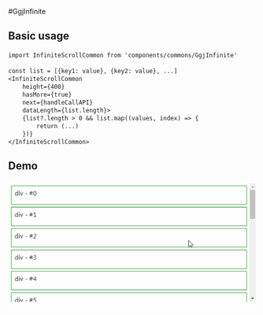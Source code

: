 #GgjInfinite

## Basic usage

```
import InfiniteScrollCommon from 'components/commons/GgjInfinite'

const list = [{key1: value}, {key2: value}, ...]
<InfiniteScrollCommon
    height={400}
    hasMore={true}
    next={handleCallAPI}
    dataLength={list.length}>
    {list?.length > 0 && list.map((values, index) => {
        return (...)
    })}
</InfiniteScrollCommon>
```

## Demo
<img src="./infinite.gif" alt="">
